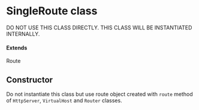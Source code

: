 # SingleRoute class

DO NOT USE THIS CLASS DIRECTLY.
THIS CLASS WILL BE INSTANTIATED INTERNALLY.

#### Extends

Route

## Constructor

Do not instantiate this class but use route object created with `route` method of `HttpServer`, `VirtualHost` and `Router` classes.
